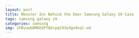 ```yaml
---
layout: post
title: Monster Inc Behind the Door Samsung Galaxy S9 Case
tags: samsung galaxy s9
categories: samsung
img: 1FBvuwb0MDH2PYQGrpqlO3edgx9xql-w4
---
```

